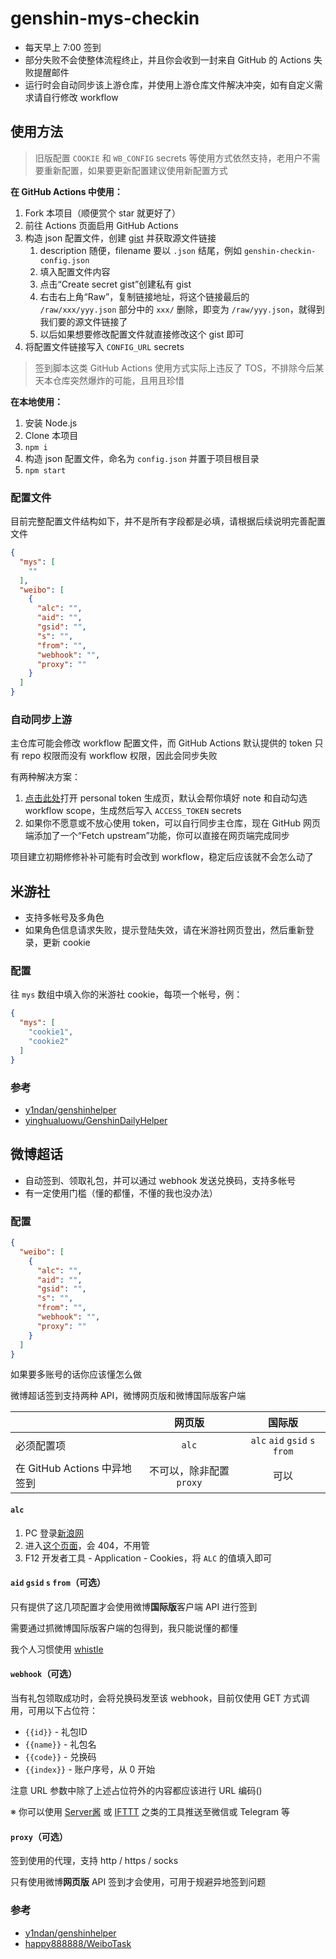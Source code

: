 # genshin-mys-checkin

- 每天早上 7:00 签到
- 部分失败不会使整体流程终止，并且你会收到一封来自 GitHub 的 Actions 失败提醒邮件
- 运行时会自动同步该上游仓库，并使用上游仓库文件解决冲突，如有自定义需求请自行修改 workflow

## 使用方法

> 旧版配置 `COOKIE` 和 `WB_CONFIG` secrets 等使用方式依然支持，老用户不需要重新配置，如果要更新配置建议使用新配置方式

**在 GitHub Actions 中使用：**

1. Fork 本项目（顺便赏个 star 就更好了）
2. 前往 Actions 页面启用 GitHub Actions
3. 构造 json 配置文件，创建 [gist](https://gist.github.com/) 并获取源文件链接
   1. description 随便，filename 要以 `.json` 结尾，例如 `genshin-checkin-config.json`
   2. 填入配置文件内容
   3. 点击“Create secret gist”创建私有 gist
   4. 右击右上角“Raw”，复制链接地址，将这个链接最后的 `/raw/xxx/yyy.json` 部分中的 `xxx/` 删除，即变为 `/raw/yyy.json`，就得到我们要的源文件链接了
   5. 以后如果想要修改配置文件就直接修改这个 gist 即可
4. 将配置文件链接写入 `CONFIG_URL` secrets

> 签到脚本这类 GitHub Actions 使用方式实际上违反了 TOS，不排除今后某天本仓库突然爆炸的可能，且用且珍惜

**在本地使用：**

1. 安装 Node.js
2. Clone 本项目
3. `npm i`
4. 构造 json 配置文件，命名为 `config.json` 并置于项目根目录
5. `npm start`

### 配置文件

目前完整配置文件结构如下，并不是所有字段都是必填，请根据后续说明完善配置文件

```json
{
  "mys": [
    ""
  ],
  "weibo": [
    {
      "alc": "",
      "aid": "",
      "gsid": "",
      "s": "",
      "from": "",
      "webhook": "",
      "proxy": ""
    }
  ]
}
```

### 自动同步上游

主仓库可能会修改 workflow 配置文件，而 GitHub Actions 默认提供的 token 只有 repo 权限而没有 workflow 权限，因此会同步失败

有两种解决方案：

1. [点击此处](https://github.com/settings/tokens/new?description=genshin-mys-checkin&scopes=workflow)打开 personal token 生成页，默认会帮你填好 note 和自动勾选 workflow scope，生成然后写入 `ACCESS_TOKEN` secrets  
2. 如果你不愿意或不放心使用 token，可以自行同步主仓库，现在 GitHub 网页端添加了一个“Fetch upstream”功能，你可以直接在网页端完成同步

项目建立初期修修补补可能有时会改到 workflow，稳定后应该就不会怎么动了

## 米游社

- 支持多帐号及多角色
- 如果角色信息请求失败，提示登陆失效，请在米游社网页登出，然后重新登录，更新 cookie

### 配置

往 `mys` 数组中填入你的米游社 cookie，每项一个帐号，例：

```json
{
  "mys": [
    "cookie1",
    "cookie2"
  ]
}
```

### 参考

- [y1ndan/genshinhelper](https://github.com/y1ndan/genshinhelper)
- [yinghualuowu/GenshinDailyHelper](https://github.com/yinghualuowu/GenshinDailyHelper)

## 微博超话

- 自动签到、领取礼包，并可以通过 webhook 发送兑换码，支持多帐号
- 有一定使用门槛（懂的都懂，不懂的我也没办法）

### 配置

```json
{
  "weibo": [
    {
      "alc": "",
      "aid": "",
      "gsid": "",
      "s": "",
      "from": "",
      "webhook": "",
      "proxy": ""
    }
  ]
}
```

如果要多账号的话你应该懂怎么做

微博超话签到支持两种 API，微博网页版和微博国际版客户端

|                              |          网页版          |            国际版             |
| ---------------------------- | :----------------------: | :---------------------------: |
| 必须配置项                   |          `alc`           | `alc` `aid` `gsid` `s` `from` |
| 在 GitHub Actions 中异地签到 | 不可以，除非配置 `proxy` |             可以              |

#### `alc`

1. PC 登录[新浪网](https://www.sina.com.cn/)
2. 进入[这个页面](https://login.sina.com.cn/sso/test)，会 404，不用管
3. F12 开发者工具 - Application - Cookies，将 `ALC` 的值填入即可

#### `aid` `gsid` `s` `from`（可选）

只有提供了这几项配置才会使用微博**国际版**客户端 API 进行签到

需要通过抓微博国际版客户端的包得到，我只能说懂的都懂

我个人习惯使用 [whistle](https://github.com/avwo/whistle)

#### `webhook`（可选）

当有礼包领取成功时，会将兑换码发至该 webhook，目前仅使用 GET 方式调用，可用以下占位符：

- `{{id}}` - 礼包ID
- `{{name}}` - 礼包名
- `{{code}}` - 兑换码
- `{{index}}` - 账户序号，从 0 开始

注意 URL 参数中除了上述占位符外的内容都应该进行 URL 编码()

※ 你可以使用 [Server酱](http://sc.ftqq.com/3.version) 或 [IFTTT](https://ifttt.com/) 之类的工具推送至微信或 Telegram 等

#### `proxy`（可选）

签到使用的代理，支持 http / https / socks

只有使用微博**网页版** API 签到才会使用，可用于规避异地签到问题

### 参考

- [y1ndan/genshinhelper](https://github.com/y1ndan/genshinhelper)
- [happy888888/WeiboTask](https://github.com/happy888888/WeiboTask)
